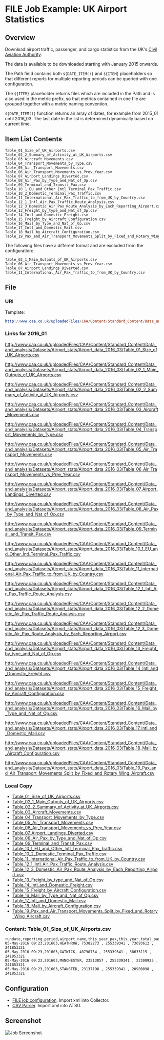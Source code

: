 # FILE Job Example: UK Airport Statistics

## Overview

Download airport traffic, passenger, and cargo statistics from the UK's [Civil Aviation Authority](http://www.caa.co.uk/Data-and-analysis/UK-aviation-market/Airports/Datasets/UK-Airport-data/Airport-data-2016-03/).

The data is available to be downloaded starting with January 2015 onwards.

The Path field contains both `${DATE_ITEM()}` and `${ITEM}` placeholders so that different reports for multiple reporting periods can be queried with one configuration.

The `${ITEM}` placeholder returns files which are included in the Path and is also used in the metric prefix, so that metrics contained in one file are grouped together with a metric naming convention.

`${DATE_ITEM()}` function returns an array of dates, for example from 2015_01 until 2016_03. The last date in the list is determined dynamically based on current time.

## Item List Contents

```
Table_01_Size_of_UK_Airports.csv
Table_02_2_Summary_of_Activity_at_UK_Airports.csv
Table_03_Aircraft_Movements.csv
Table_04_Transport_Movements_by_Type.csv
Table_05_Air_Transport_Movements.csv
Table_06_Air_Transport_Movements_vs_Prev_Year.csv
Table_07_Airport_Landings_Diverted.csv
Table_08_Air_Pax_by_Type_and_Nat_of_Op.csv
Table_09_Terminal_and_Transit_Pax.csv
Table_10_1_EU_and_Other_Intl_Terminal_Pax_Traffic.csv
Table_10_2_Domestic_Terminal_Pax_Traffic.csv
Table_11_International_Air_Pax_Traffic_to_from_UK_by_Country.csv
Table_12_1_Intl_Air_Pax_Traffic_Route_Analysis.csv
Table_12_3_Domestic_Air_Pax_Route_Analysis_by_Each_Reporting_Airport.csv
Table_13_Freight_by_type_and_Nat_of_Op.csv
Table_14_Intl_and_Domestic_Freight.csv
Table_15_Freight_by_Aircraft_Configuration.csv
Table_16_Mail_by_Type_and_Nat_of_Op.csv
Table_17_Intl_and_Domestic_Mail.csv
Table_18_Mail_by_Aircraft_Configuration.csv
Table_19_Pax_and_Air_Transport_Movements_Split_by_Fixed_and_Rotary_Wing_Aircraft.csv
```

The following files have a different format and are excluded from the configuration:

```
Table_02_1_Main_Outputs_of_UK_Airports.csv
Table_06_Air_Transport_Movements_vs_Prev_Year.csv
Table_07_Airport_Landings_Diverted.csv
Table_11_International_Air_Pax_Traffic_to_from_UK_by_Country.csv
```

## File

### URI

Template: 

```elm
http://www.caa.co.uk/uploadedFiles/CAA/Content/Standard_Content/Data_and_analysis/Datasets/Airport_stats/Airport_data_${DATE_ITEM("2015-01-01T00:00:00Z", "current_month - 3 * month", 1, "MONTH", "yyyy_MM")}/${ITEM}`
```

### Links for 2016_01

http://www.caa.co.uk/uploadedFiles/CAA/Content/Standard_Content/Data_and_analysis/Datasets/Airport_stats/Airport_data_2016_03/Table_01_Size_of_UK_Airports.csv

http://www.caa.co.uk/uploadedFiles/CAA/Content/Standard_Content/Data_and_analysis/Datasets/Airport_stats/Airport_data_2016_03/Table_02_1_Main_Outputs_of_UK_Airports.csv

http://www.caa.co.uk/uploadedFiles/CAA/Content/Standard_Content/Data_and_analysis/Datasets/Airport_stats/Airport_data_2016_03/Table_02_2_Summary_of_Activity_at_UK_Airports.csv

http://www.caa.co.uk/uploadedFiles/CAA/Content/Standard_Content/Data_and_analysis/Datasets/Airport_stats/Airport_data_2016_03/Table_03_Aircraft_Movements.csv

http://www.caa.co.uk/uploadedFiles/CAA/Content/Standard_Content/Data_and_analysis/Datasets/Airport_stats/Airport_data_2016_03/Table_04_Transport_Movements_by_Type.csv

http://www.caa.co.uk/uploadedFiles/CAA/Content/Standard_Content/Data_and_analysis/Datasets/Airport_stats/Airport_data_2016_03/Table_05_Air_Transport_Movements.csv

http://www.caa.co.uk/uploadedFiles/CAA/Content/Standard_Content/Data_and_analysis/Datasets/Airport_stats/Airport_data_2016_03/Table_06_Air_Transport_Movements_vs_Prev_Year.csv

http://www.caa.co.uk/uploadedFiles/CAA/Content/Standard_Content/Data_and_analysis/Datasets/Airport_stats/Airport_data_2016_03/Table_07_Airport_Landings_Diverted.csv

http://www.caa.co.uk/uploadedFiles/CAA/Content/Standard_Content/Data_and_analysis/Datasets/Airport_stats/Airport_data_2016_03/Table_08_Air_Pax_by_Type_and_Nat_of_Op.csv

http://www.caa.co.uk/uploadedFiles/CAA/Content/Standard_Content/Data_and_analysis/Datasets/Airport_stats/Airport_data_2016_03/Table_09_Terminal_and_Transit_Pax.csv

http://www.caa.co.uk/uploadedFiles/CAA/Content/Standard_Content/Data_and_analysis/Datasets/Airport_stats/Airport_data_2016_03/Table_10_1_EU_and_Other_Intl_Terminal_Pax_Traffic.csv

http://www.caa.co.uk/uploadedFiles/CAA/Content/Standard_Content/Data_and_analysis/Datasets/Airport_stats/Airport_data_2016_03/Table_11_International_Air_Pax_Traffic_to_from_UK_by_Country.csv

http://www.caa.co.uk/uploadedFiles/CAA/Content/Standard_Content/Data_and_analysis/Datasets/Airport_stats/Airport_data_2016_03/Table_12_1_Intl_Air_Pax_Traffic_Route_Analysis.csv

http://www.caa.co.uk/uploadedFiles/CAA/Content/Standard_Content/Data_and_analysis/Datasets/Airport_stats/Airport_data_2016_03/Table_12_2_Domestic_Air_Pax_Traffic_Route_Analysis.csv

http://www.caa.co.uk/uploadedFiles/CAA/Content/Standard_Content/Data_and_analysis/Datasets/Airport_stats/Airport_data_2016_03/Table_12_3_Domestic_Air_Pax_Route_Analysis_by_Each_Reporting_Airport.csv

http://www.caa.co.uk/uploadedFiles/CAA/Content/Standard_Content/Data_and_analysis/Datasets/Airport_stats/Airport_data_2016_03/Table_13_Freight_by_type_and_Nat_of_Op.csv

http://www.caa.co.uk/uploadedFiles/CAA/Content/Standard_Content/Data_and_analysis/Datasets/Airport_stats/Airport_data_2016_03/Table_14_Intl_and_Domestic_Freight.csv

http://www.caa.co.uk/uploadedFiles/CAA/Content/Standard_Content/Data_and_analysis/Datasets/Airport_stats/Airport_data_2016_03/Table_15_Freight_by_Aircraft_Configuration.csv

http://www.caa.co.uk/uploadedFiles/CAA/Content/Standard_Content/Data_and_analysis/Datasets/Airport_stats/Airport_data_2016_03/Table_16_Mail_by_Type_and_Nat_of_Op.csv

http://www.caa.co.uk/uploadedFiles/CAA/Content/Standard_Content/Data_and_analysis/Datasets/Airport_stats/Airport_data_2016_03/Table_17_Intl_and_Domestic_Mail.csv

http://www.caa.co.uk/uploadedFiles/CAA/Content/Standard_Content/Data_and_analysis/Datasets/Airport_stats/Airport_data_2016_03/Table_18_Mail_by_Aircraft_Configuration.csv

http://www.caa.co.uk/uploadedFiles/CAA/Content/Standard_Content/Data_and_analysis/Datasets/Airport_stats/Airport_data_2016_03/Table_19_Pax_and_Air_Transport_Movements_Split_by_Fixed_and_Rotary_Wing_Aircraft.csv

### Local Copy

* [Table_01_Size_of_UK_Airports.csv](Table_01_Size_of_UK_Airports.csv)
* [Table_02_1_Main_Outputs_of_UK_Airports.csv](Table_02_1_Main_Outputs_of_UK_Airports.csv)
* [Table_02_2_Summary_of_Activity_at_UK_Airports.csv](Table_02_2_Summary_of_Activity_at_UK_Airports.csv)
* [Table_03_Aircraft_Movements.csv](Table_03_Aircraft_Movements.csv)
* [Table_04_Transport_Movements_by_Type.csv](Table_04_Transport_Movements_by_Type.csv)
* [Table_05_Air_Transport_Movements.csv](Table_05_Air_Transport_Movements.csv)
* [Table_06_Air_Transport_Movements_vs_Prev_Year.csv](Table_06_Air_Transport_Movements_vs_Prev_Year.csv)
* [Table_07_Airport_Landings_Diverted.csv](Table_07_Airport_Landings_Diverted.csv)
* [Table_08_Air_Pax_by_Type_and_Nat_of_Op.csv](Table_08_Air_Pax_by_Type_and_Nat_of_Op.csv)
* [Table_09_Terminal_and_Transit_Pax.csv](Table_09_Terminal_and_Transit_Pax.csv)
* [Table_10_1_EU_and_Other_Intl_Terminal_Pax_Traffic.csv](Table_10_1_EU_and_Other_Intl_Terminal_Pax_Traffic.csv)
* [Table_10_2_Domestic_Terminal_Pax_Traffic.csv](Table_10_2_Domestic_Terminal_Pax_Traffic.csv)
* [Table_11_International_Air_Pax_Traffic_to_from_UK_by_Country.csv](Table_11_International_Air_Pax_Traffic_to_from_UK_by_Country.csv)
* [Table_12_1_Intl_Air_Pax_Traffic_Route_Analysis.csv](Table_12_1_Intl_Air_Pax_Traffic_Route_Analysis.csv)
* [Table_12_3_Domestic_Air_Pax_Route_Analysis_by_Each_Reporting_Airport.csv](Table_12_3_Domestic_Air_Pax_Route_Analysis_by_Each_Reporting_Airport.csv)
* [Table_13_Freight_by_type_and_Nat_of_Op.csv](Table_13_Freight_by_type_and_Nat_of_Op.csv)
* [Table_14_Intl_and_Domestic_Freight.csv](Table_14_Intl_and_Domestic_Freight.csv)
* [Table_15_Freight_by_Aircraft_Configuration.csv](Table_15_Freight_by_Aircraft_Configuration.csv)
* [Table_16_Mail_by_Type_and_Nat_of_Op.csv](Table_16_Mail_by_Type_and_Nat_of_Op.csv)
* [Table_17_Intl_and_Domestic_Mail.csv](Table_17_Intl_and_Domestic_Mail.csv)
* [Table_18_Mail_by_Aircraft_Configuration.csv](Table_18_Mail_by_Aircraft_Configuration.csv)
* [Table_19_Pax_and_Air_Transport_Movements_Split_by_Fixed_and_Rotary_Wing_Aircraft.csv](Table_19_Pax_and_Air_Transport_Movements_Split_by_Fixed_and_Rotary_Wing_Aircraft.csv)

### Content: Table_01_Size_of_UK_Airports.csv

```ls
rundate,reporting_period,airport_name,this_year_pax,this_year_total_pax_UK_airports,last_year_pax,last_year_total_pax_UK_airports
05-May-2016 09:23,201603,HEATHROW, 75382273 , 255339341 , 73693612 , 241853321 
05-May-2016 09:23,201603,GATWICK, 40790754 , 255339341 , 38633115 , 241853321 
05-May-2016 09:23,201603,MANCHESTER, 23513057 , 255339341 , 22300925 , 241853321 
05-May-2016 09:23,201603,STANSTED, 23137198 , 255339341 , 20900098 , 241853321 
```

## Configuration

* [FILE job configuration](uk-caa-job.xml). Import xml into Collector.
* [CSV Parser](uk-caa-parser.xml). Import xml into ATSD.

## Screenshot

![Job Screenshot](uk-caa-config.png)
